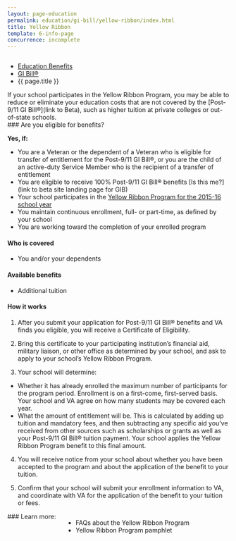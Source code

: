 ```yaml
---
layout: page-education
permalink: education/gi-bill/yellow-ribbon/index.html
title: Yellow Ribbon
template: 6-info-page
concurrence: incomplete
---
```


<div class="splash" markdown="0">
<div class="row" markdown="0">
<div class="small-12 columns" markdown="0">

<ul class="breadcrumbs" role="menubar" aria-label="Primary">
<li class="parent"><a href="{{ site.url }}/education/">Education Benefits</a></li>
<li class="parent"><a href="{{ site.url }}/education/gi-bill/">GI Bill®</a></li>
<li class="active">{{ page.title }}</li>
</ul>

</div>
</div>
</div>

<div class="main" role="main" markdown="0">


<div class="section one" markdown="0">
<div class="primary" markdown="0">
<div class="row" markdown="0">
<div class="small-12 columns" markdown="1">
If your school participates in the Yellow Ribbon Program, you may be able to reduce or eliminate your education costs that are not covered by the [Post-9/11 GI Bill®](link to Beta), such as higher tuition at private colleges or out-of-state schools.
</div>
<div class="small-12 column" markdown="1">
<div class="call-out">
### Are you eligible for benefits?

**Yes, if:**

- You are a Veteran or the dependent of a Veteran who is eligible for transfer of entitlement for the Post-9/11 GI Bill®, or you are the child of an active-duty Service Member who is the recipient of a transfer of entitlement
- You are eligible to receive 100% Post-9/11 GI Bill® benefits [Is this me?](link to beta site landing page for GIB)
- Your school participates in the [Yellow Ribbon Program for the 2015-16 school year](http://www.benefits.va.gov/GIBILL/yellow_ribbon/yrp_list_2014.asp )
- You maintain continuous enrollment, full- or part-time, as defined by your school
- You are working toward the completion of your enrolled program

#### Who is covered

- You and/or your dependents

#### Available benefits

- Additional tuition

#### How it works

1. After you submit your application for Post-9/11 GI Bill® benefits and VA finds you eligible, you will receive a Certificate of Eligibility.

2. Bring this certificate to your participating institution’s financial aid, military liaison, or other office as determined by your school, and ask to apply to your school’s Yellow Ribbon Program.

3. Your school will determine:
-  Whether it has already enrolled the maximum number of participants for the program period. Enrollment is on a first-come, first-served basis. Your school and VA agree on how many students may be covered each year.
-  What the amount of entitlement will be. This is calculated by adding up tuition and mandatory fees, and then subtracting any specific aid you’ve received from other sources such as scholarships or grants as well as your Post-9/11 GI Bill® tuition payment. Your school applies the Yellow Ribbon Program benefit to this final amount.

4. You will receive notice from your school about whether you have been accepted to the program and about the application of the benefit to your tuition.

5. Confirm that your school will submit your enrollment information to VA, and coordinate with VA for the application of the benefit to your tuition or fees.
</div>
</div>

<div class="small-12 columns" markdown="1">
### Learn more:

- FAQs about the Yellow Ribbon Program
- Yellow Ribbon Program pamphlet
</div>


</div>
</div>
</div>


</div>
